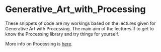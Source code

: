 # Generative_Art_with_Processing

These snippets of code are my workings based on the lectures given for Generative Art with Processing.  The main aim of the lectures if to get to know the Processing library and try things for yourself. 

More info on Processing is [here](https://www.processing.org/).
